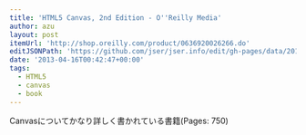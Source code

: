 ```yaml
---
title: 'HTML5 Canvas, 2nd Edition - O''Reilly Media'
author: azu
layout: post
itemUrl: 'http://shop.oreilly.com/product/0636920026266.do'
editJSONPath: 'https://github.com/jser/jser.info/edit/gh-pages/data/2013/04/index.json'
date: '2013-04-16T00:42:47+00:00'
tags:
  - HTML5
  - canvas
  - book
---
```

Canvasについてかなり詳しく書かれている書籍(Pages: 750)
